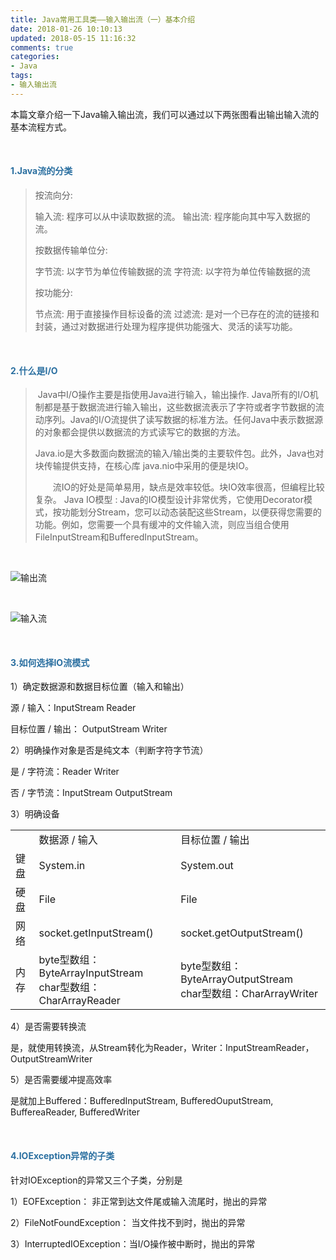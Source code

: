 ```yaml
---
title: Java常用工具类——输入输出流（一）基本介绍
date: 2018-01-26 10:10:13
updated: 2018-05-15 11:16:32
comments: true
categories:
- Java
tags:
- 输入输出流
---
```


本篇文章介绍一下Java输入输出流，我们可以通过以下两张图看出输出输入流的基本流程方式。

<br>

<h4 style="color: rgb(42,111,160);">1.Java流的分类</h4>

> 按流向分:
>
> 输入流: 程序可以从中读取数据的流。
> 输出流: 程序能向其中写入数据的流。
>
> 按数据传输单位分:
>
> 字节流: 以字节为单位传输数据的流
> 字符流: 以字符为单位传输数据的流
>
> 按功能分:
>
> 节点流: 用于直接操作目标设备的流
> 过滤流: 是对一个已存在的流的链接和封装，通过对数据进行处理为程序提供功能强大、灵活的读写功能。
>

<br>

<h4 style="color: rgb(42,111,160);">2.什么是I/O</h4>

> ​	Java中I/O操作主要是指使用Java进行输入，输出操作. Java所有的I/O机制都是基于数据流进行输入输出，这些数据流表示了字符或者字节数据的流动序列。Java的I/O流提供了读写数据的标准方法。任何Java中表示数据源的对象都会提供以数据流的方式读写它的数据的方法。  
>
> ​	Java.io是大多数面向数据流的输入/输出类的主要软件包。此外，Java也对块传输提供支持，在核心库 java.nio中采用的便是块IO。
>
> 　　流IO的好处是简单易用，缺点是效率较低。块IO效率很高，但编程比较复杂。 
>  	Java IO模型  :
> ​        Java的IO模型设计非常优秀，它使用Decorator模式，按功能划分Stream，您可以动态装配这些Stream，以便获得您需要的功能。例如，您需要一个具有缓冲的文件输入流，则应当组合使用FileInputStream和BufferedInputStream。
>

<br>

![输出流](/blog/images/java常用工具类——输入输出流（一）基本介绍/1516931978.jpg)

<br>

![输入流](/blog/images/java常用工具类——输入输出流（一）基本介绍/1516932106.jpg)

<br>

<h4 style="color: rgb(42,111,160);">3.如何选择IO流模式</h4>

1）确定数据源和数据目标位置（输入和输出）

源 / 输入：InputStream   Reader

目标位置 / 输出： OutputStream   Writer

2）明确操作对象是否是纯文本（判断字符字节流）

是 / 字符流：Reader   Writer

否 / 字节流：InputStream   OutputStream

3）明确设备

<div class="table-responsive"><table class="table table-striped table-bordered table-hover"><tbody><tr><td></td><td>数据源 / 输入</td><td>目标位置 / 输出</td></tr><tr><td>键盘</td><td>System.in</td><td>System.out</td></tr><tr><td>硬盘</td><td>File</td><td>File</td></tr><tr><td>网络</td><td>socket.getInputStream()</td><td>socket.getOutputStream()</td></tr><tr><td>内存</td><td>byte型数组：ByteArrayInputStream<br>char型数组：CharArrayReader</td><td>byte型数组：ByteArrayOutputStream<br>char型数组：CharArrayWriter</td></tr></tbody></table></div>

4）是否需要转换流

是，就使用转换流，从Stream转化为Reader，Writer：InputStreamReader，OutputStreamWriter 

5）是否需要缓冲提高效率

是就加上Buffered：BufferedInputStream, BufferedOuputStream, BuffereaReader, BufferedWriter

<br>

<h4 style="color: rgb(42,111,160);">4.IOException异常的子类</h4>

针对IOException的异常又三个子类，分别是

1）EOFException： 非正常到达文件尾或输入流尾时，抛出的异常

2）FileNotFoundException： 当文件找不到时，抛出的异常

3）InterruptedIOException：当I/O操作被中断时，抛出的异常
